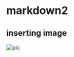 # markdown2
## inserting image
![pic](https://github.com/samruthavarshini202/markdown2/edit/main/README.)

